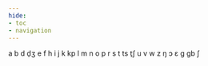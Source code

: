 ```yaml
---
hide:
- toc
- navigation
---
```

a
b
d
d̠ʒ
e
f
h
i
j
k
kp
l
m
n
o
p
r
s
t
ts
t̠ʃ
u
v
w
z
ŋ
ɔ
ɛ
ɡ
ɡb
ʃ
